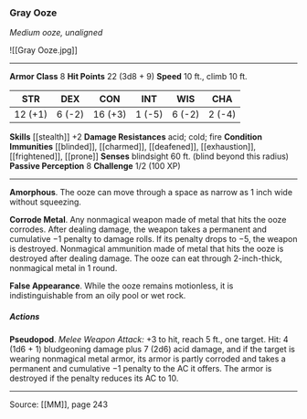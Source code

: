 ### Gray Ooze
_Medium ooze, unaligned_

![[Gray Ooze.jpg]]




---

**Armor Class** 8
**Hit Points** 22 (3d8 + 9)
**Speed** 10 ft., climb 10 ft.

| STR     | DEX     | CON     | INT     | WIS     | CHA     |
|---------|---------|---------|---------|---------|---------|
| 12 (+1) | 6 (-2) | 16 (+3) | 1 (-5) | 6 (-2) | 2 (-4) |

**Skills** [[stealth]] +2
**Damage Resistances** acid; cold; fire
**Condition Immunities** [[blinded]], [[charmed]], [[deafened]], [[exhaustion]], [[frightened]], [[prone]]
**Senses** blindsight 60 ft. (blind beyond this radius)
**Passive Perception** 8
**Challenge** 1/2 (100 XP)

---

**Amorphous**. The ooze can move through a space as narrow as 1 inch wide without squeezing.

**Corrode Metal**. Any nonmagical weapon made of metal that hits the ooze corrodes. After dealing damage, the weapon takes a permanent and cumulative −1 penalty to damage rolls. If its penalty drops to −5, the weapon is destroyed. Nonmagical ammunition made of metal that hits the ooze is destroyed after dealing damage. The ooze can eat through 2-inch-thick, nonmagical metal in 1 round.

**False Appearance**. While the ooze remains motionless, it is indistinguishable from an oily pool or wet rock.

##### Actions
**Pseudopod**. _Melee Weapon Attack:_ +3 to hit, reach 5 ft., one target. Hit: 4 (1d6 + 1) bludgeoning damage plus 7 (2d6) acid damage, and if the target is wearing nonmagical metal armor, its armor is partly corroded and takes a permanent and cumulative −1 penalty to the AC it offers. The armor is destroyed if the penalty reduces its AC to 10.


---

Source: [[MM]], page 243